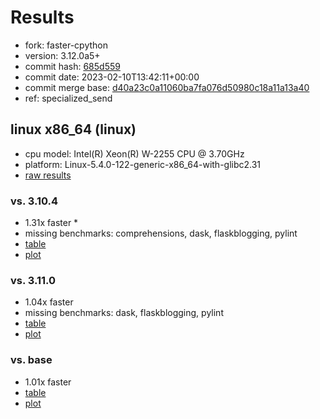 # Results

- fork: faster-cpython
- version: 3.12.0a5+
- commit hash: [685d559](https://github.com/faster%2dcpython/cpython/commit/685d559)
- commit date: 2023-02-10T13:42:11+00:00
- commit merge base: [d40a23c0a11060ba7fa076d50980c18a11a13a40](https://github.com/faster%2dcpython/cpython/commit/d40a23c0a11060ba7fa076d50980c18a11a13a40)
- ref: specialized_send

## linux x86_64 (linux)

- cpu model: Intel(R) Xeon(R) W-2255 CPU @ 3.70GHz
- platform: Linux-5.4.0-122-generic-x86_64-with-glibc2.31
- [raw results](bm-20230210-linux-x86_64-faster%252dcpython-specialized_send-3.12.0a5%2B-685d559.json)

### vs. 3.10.4

- 1.31x faster \*
- missing benchmarks: comprehensions, dask, flaskblogging, pylint
- [table](bm-20230210-linux-x86_64-faster%252dcpython-specialized_send-3.12.0a5%2B-685d559-vs-3.10.4.md)
- [plot](bm-20230210-linux-x86_64-faster%252dcpython-specialized_send-3.12.0a5%2B-685d559-vs-3.10.4.png)

### vs. 3.11.0

- 1.04x faster
- missing benchmarks: dask, flaskblogging, pylint
- [table](bm-20230210-linux-x86_64-faster%252dcpython-specialized_send-3.12.0a5%2B-685d559-vs-3.11.0.md)
- [plot](bm-20230210-linux-x86_64-faster%252dcpython-specialized_send-3.12.0a5%2B-685d559-vs-3.11.0.png)

### vs. base

- 1.01x faster
- [table](bm-20230210-linux-x86_64-faster%252dcpython-specialized_send-3.12.0a5%2B-685d559-vs-base.md)
- [plot](bm-20230210-linux-x86_64-faster%252dcpython-specialized_send-3.12.0a5%2B-685d559-vs-base.png)

